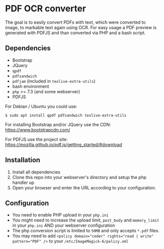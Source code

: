 # PDF OCR converter

The goal is to easily convert PDFs with text, which were converted to image, to markable text again using OCR. For easy usage a PDF preview is generated with PDFJS and than converted via PHP and a bash script.

## Dependencies
- Bootstrap
- JQuery
- `qpdf`
- `pdfsandwich`
- `pdfjam` (included in `texlive-extra-utils`)
- bash environment
- `php` >= 7.3 (and some webserver)
- PDFJS

For Debian / Ubuntu you could use:

```
$ sudo apt install qpdf pdfsandwich texlive-extra-utils
```

For installing Bootstrap and/or JQuery use the CDN: https://www.bootstrapcdn.com/

For PDFJS use the project site: https://mozilla.github.io/pdf.js/getting_started/#download

## Installation

1. Install all dependencies
2. Clone this repo into your webserver's directory and setup the php handler up
3. Open your browser and enter the URL according to your configuration.

## Configuration
- You need to enable PHP upload in your `php.ini`
- You might need to increase the upload limit, `post_body` and `memory_limit` in your `php.ini` AND your webserver configuration
- The php conversion script is limited to `50MB` and only accepts `*.pdf` files.
- You may need to add `<policy domain="coder" rights="read | write" pattern="PDF" />` to your `/etc/ImageMagick-6/policy.xml`